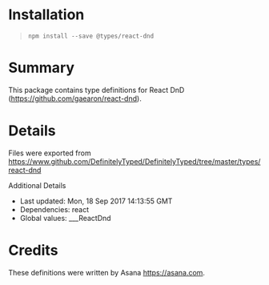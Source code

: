 # Installation
> `npm install --save @types/react-dnd`

# Summary
This package contains type definitions for React DnD (https://github.com/gaearon/react-dnd).

# Details
Files were exported from https://www.github.com/DefinitelyTyped/DefinitelyTyped/tree/master/types/react-dnd

Additional Details
 * Last updated: Mon, 18 Sep 2017 14:13:55 GMT
 * Dependencies: react
 * Global values: ___ReactDnd

# Credits
These definitions were written by Asana <https://asana.com>.
